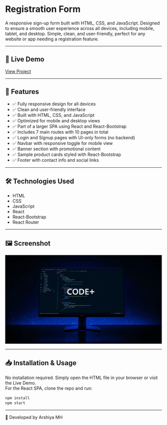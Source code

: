 # Registration Form

A responsive sign-up form built with HTML, CSS, and JavaScript. Designed to ensure a smooth user experience across all devices, including mobile, tablet, and desktop. Simple, clean, and user-friendly, perfect for any website or app needing a registration feature.

---

## 🚀 Live Demo
[View Project](https://arshiya-mh.github.io/codeplus-edu-store/) 

---

## 📌 Features
- ✅ Fully responsive design for all devices  
- ✅ Clean and user-friendly interface  
- ✅ Built with HTML, CSS, and JavaScript  
- ✅ Optimized for mobile and desktop views  
- ✅ Part of a larger SPA using React and React-Bootstrap  
- ✅ Includes 7 main routes with 10 pages in total  
- ✅ Login and Signup pages with UI-only forms (no backend)  
- ✅ Navbar with responsive toggle for mobile view  
- ✅ Banner section with promotional content  
- ✅ Sample product cards styled with React-Bootstrap  
- ✅ Footer with contact info and social links  

---

## 🛠️ Technologies Used
- HTML  
- CSS  
- JavaScript  
- React  
- React-Bootstrap  
- React Router  

---

## 🖼️ Screenshot
![Registration Form Screenshot](./src/assets/readme.jpg)

---

## 📥 Installation & Usage
No installation required. Simply open the HTML file in your browser or visit the Live Demo.  
For the React SPA, clone the repo and run:

```bash
npm install
npm start
```
--- 
🚀 Developed by Arshiya MH